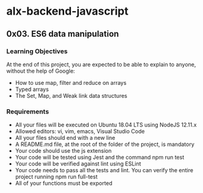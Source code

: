 # alx-backend-javascript
## 0x03. ES6 data manipulation

### Learning Objectives
At the end of this project, you are expected to be able to explain to anyone, without the help of Google:

- How to use map, filter and reduce on arrays
- Typed arrays
- The Set, Map, and Weak link data structures

### Requirements
- All your files will be executed on Ubuntu 18.04 LTS using NodeJS 12.11.x
- Allowed editors: vi, vim, emacs, Visual Studio Code
- All your files should end with a new line
- A README.md file, at the root of the folder of the project, is mandatory
- Your code should use the js extension
- Your code will be tested using Jest and the command npm run test
- Your code will be verified against lint using ESLint
- Your code needs to pass all the tests and lint. You can verify the entire project running npm run full-test
- All of your functions must be exported
